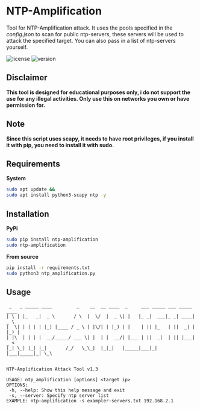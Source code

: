 # NTP-Amplification
Tool for NTP-Amplification attack. It uses the pools specified in the *config.json* to scan for public ntp-servers, these servers will be used to attack the specified target. You can also pass in a list of ntp-servers yourself.

![license](https://img.shields.io/badge/license-MIT-brightgreen.svg)
![version](https://img.shields.io/badge/version-1.3-lightgrey.svg)

## Disclaimer
**This tool is designed for educational purposes only, i do not support the use for any illegal activities.
Only use this on networks you own or have permission for.**

## Note

**Since this script uses scapy, it needs to have root privileges, if
you install it with pip, you need to install it with sudo.**

## Requirements

**System**
```bash
sudo apt update &&
sudo apt install python3-scapy ntp -y
```

## Installation

**PyPi**

```bash
sudo pip install ntp-amplification
sudo ntp-amplification
```

**From source**
```bash
pip install -r requirements.txt
sudo python3 ntp_amplification.py
```

## Usage

```
 _   _ _____ ____         _    __  __ ____  _     ___ _____ ___ _____ ____  
| \ | |_   _|  _ \       / \  |  \/  |  _ \| |   |_ _|  ___|_ _| ____|  _ \ 
|  \| | | | | |_) |____ / _ \ | |\/| | |_) | |    | || |_   | ||  _| | |_) |
| |\  | | | |  __/_____/ ___ \| |  | |  __/| |___ | ||  _|  | || |___|  _ < 
|_| \_| |_| |_|       /_/   \_\_|  |_|_|   |_____|___|_|   |___|_____|_| \_\
                                                                            

NTP-Amplification Attack Tool v1.3

USAGE: ntp_amplification [options] <target ip>
OPTIONS:
 -h, --help: Show this help message and exit
 -s, --server: Specify ntp server list
EXAMPLE: ntp-amplification -s exampler-servers.txt 192.168.2.1

```

